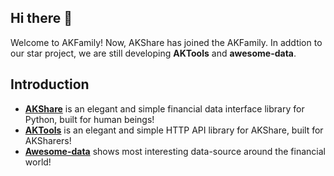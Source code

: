 ## Hi there 👋

Welcome to AKFamily! Now, AKShare has joined the AKFamily. In addtion to our star project, we are still developing **AKTools** and **awesome-data**.

## Introduction

- [**AKShare**](https://github.com/akfamily/akshare) is an elegant and simple financial data interface library for Python, built for human beings! 
- [**AKTools**](https://github.com/akfamily/aktools) is an elegant and simple HTTP API library for AKShare, built for AKSharers!
- [**Awesome-data**](https://github.com/akfamily/awesome-data) shows most interesting data-source around the financial world!
